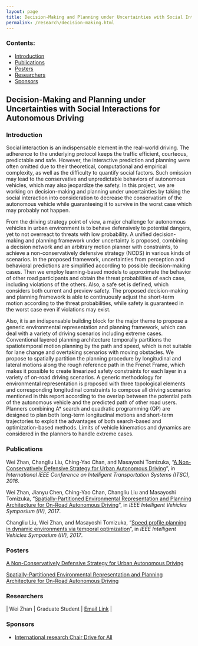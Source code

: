 ```yaml
---
layout: page
title: Decision-Making and Planning under Uncertainties with Social Interactions
permalink: /research/decision-making.html
---
```


### Contents:

- [Introduction](#id1)
- [Publications](#id2)
- [Posters](#id3)
- [Researchers](#id4)
- [Sponsors](#id5)



## Decision-Making and Planning under Uncertainties with Social Interactions for Autonomous Driving



### <a name="id1"></a>Introduction

Social interaction is an indispensable element in the real-world driving. The adherence to the underlying protocol keeps the traffic efficient, courteous, predictable and safe. However, the interactive prediction and planning were often omitted due to their theoretical, computational and empirical complexity, as well as the difficulty to quantify social factors. Such omission may lead to the conservative and unpredictable behaviors of autonomous vehicles, which may also jeopardize the safety. In this project, we are working on decision-making and planning under uncertainties by taking the social interaction into consideration to decrease the conservatism of the autonomous vehicle while guaranteeing it to survive in the worst case which may probably not happen. 

From the driving strategy point of view, a major challenge for autonomous vehicles in urban environment is to behave defensively to potential dangers, yet to not overreact to threats with low probability. A unified decision-making and planning framework under uncertainty is proposed, combining a decision network and an arbitrary motion planner with constraints, to achieve a non-conservatively defensive strategy (NCDS) in various kinds of scenarios. In the proposed framework, uncertainties from perception and behavioral predictions are simplified according to possible decision-making cases. Then we employ learning-based models to approximate the behavior of other road participants and obtain the threat probabilities of each case, including violations of the others. Also, a safe set is defined, which considers both current and preview safety. The proposed decision-making and planning framework is able to continuously adjust the short-term motion according to the threat probabilities, while safety is guaranteed in the worst case even if violations may exist.

Also, it is an indispensable building block for the major theme to propose a generic environmental representation and planning framework, which can deal with a variety of driving scenarios including extreme cases. Conventional layered planning architecture temporally partitions the spatiotemporal motion planning by the path and speed, which is not suitable for lane change and overtaking scenarios with moving obstacles. We propose to spatially partition the planning procedure by longitudinal and lateral motions along the rough reference path in the Frenet Frame, which makes it possible to create linearized safety constraints for each layer in a variety of on-road driving scenarios. A generic methodology for environmental representation is proposed with three topological elements and corresponding longitudinal constraints to compose all driving scenarios mentioned in this report according to the overlap between the potential path of the autonomous vehicle and the predicted path of other road users. Planners combining A* search and quadratic programming (QP) are designed to plan both long-term longitudinal motions and short-term trajectories to exploit the advantages of both search-based and optimization-based methods. Limits of vehicle kinematics and dynamics are considered in the planners to handle extreme cases. 



### <a name="id2"></a>Publications

Wei Zhan, Changliu Liu, Ching-Yao Chan, and Masayoshi Tomizuka, “[A Non-Conservatively Defensive Strategy for Urban Autonomous Driving](http://ieeexplore.ieee.org/abstract/document/7795595/)”, in <i>International IEEE Conference on Intelligent Transportation Systems (ITSC), 2016</i>. 

Wei Zhan, Jianyu Chen, Ching-Yao Chan, Changliu Liu and Masayoshi Tomizuka, “[Spatially-Partitioned Environmental Representation and Planning Architecture for On-Road Autonomous Driving](http://ieeexplore.ieee.org/document/7995789/)”,  in <i>IEEE Intelligent Vehicles Symposium (IV), 2017</i>. 

 Changliu Liu, Wei Zhan, and Masayoshi Tomizuka, “[Speed profile planning in dynamic environments via temporal optimization](http://ieeexplore.ieee.org/document/7995713/)”,  in <i>IEEE Intelligent Vehicles Symposium (IV), 2017</i>. 



### <a name="id3"></a>Posters

[A Non-Conservatively Defensive Strategy for Urban Autonomous Driving](https://berkeley.box.com/v/ncds-poster)

[Spatially-Partitioned Environmental Representation and Planning Architecture for On-Road Autonomous Driving](https://berkeley.box.com/v/iv2017-poster)



### <a name="id4"></a>Researchers

| Wei Zhan | Graduate Student | [Email Link](mailto:wzhan@berkeley.edu) | 



### <a name="id5"></a>Sponsors

* [International research Chair Drive for All](http://driveforall.com/)